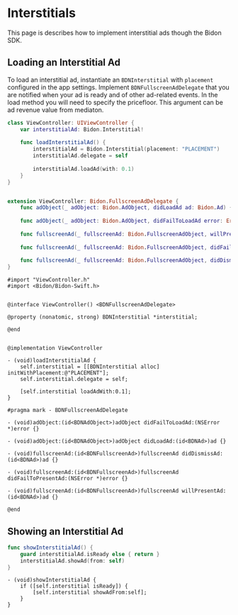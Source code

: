 # Interstitials

This page is describes how to implement interstitial ads though the Bidon SDK.

## Loading an Interstitial Ad

To load an interstitial ad, instantiate an `BDNInterstitial` with `placement` configured in the app settings. Implement `BDNFullscreenAdDelegate` that you are notified when your ad is ready and of other ad-related events. In the load method you will need to specify the pricefloor. This argument can be ad revenue value from mediaton.

```swift
class ViewController: UIViewController {
    var interstitialAd: Bidon.Interstitial!
    
    func loadInterstitialAd() {
        interstitialAd = Bidon.Interstitial(placement: "PLACEMENT")
        interstitialAd.delegate = self
        
        interstitialAd.loadAd(with: 0.1)
    }
}


extension ViewController: Bidon.FullscreenAdDelegate {
    func adObject(_ adObject: Bidon.AdObject, didLoadAd ad: Bidon.Ad) {}
    
    func adObject(_ adObject: Bidon.AdObject, didFailToLoadAd error: Error) {}
    
    func fullscreenAd(_ fullscreenAd: Bidon.FullscreenAdObject, willPresentAd ad: Bidon.Ad) {}
    
    func fullscreenAd(_ fullscreenAd: Bidon.FullscreenAdObject, didFailToPresentAd error: Error) {}
    
    func fullscreenAd(_ fullscreenAd: Bidon.FullscreenAdObject, didDismissAd ad: Bidon.Ad) {}
}
```

```obj-c
#import "ViewController.h"
#import <Bidon/Bidon-Swift.h>


@interface ViewController() <BDNFullscreenAdDelegate>

@property (nonatomic, strong) BDNInterstitial *interstitial;

@end


@implementation ViewController

- (void)loadInterstitialAd {
    self.interstitial = [[BDNInterstitial alloc] initWithPlacement:@"PLACEMENT"];
    self.interstitial.delegate = self;

    [self.interstitial loadAdWith:0.1];
}

#pragma mark - BDNFullscreenAdDelegate

- (void)adObject:(id<BDNAdObject>)adObject didFailToLoadAd:(NSError *)error {}

- (void)adObject:(id<BDNAdObject>)adObject didLoadAd:(id<BDNAd>)ad {}

- (void)fullscreenAd:(id<BDNFullscreenAd>)fullscreenAd didDismissAd:(id<BDNAd>)ad {}

- (void)fullscreenAd:(id<BDNFullscreenAd>)fullscreenAd didFailToPresentAd:(NSError *)error {}

- (void)fullscreenAd:(id<BDNFullscreenAd>)fullscreenAd willPresentAd:(id<BDNAd>)ad {}

@end
```

## Showing an Interstitial Ad

```swift
func showInterstitialAd() {
    guard interstitialAd.isReady else { return }
    interstitialAd.showAd(from: self)
}
```

```obj-c
- (void)showInterstitialAd {
    if ([self.interstitial isReady]) {
        [self.interstitial showAdFrom:self];
    }
}
```